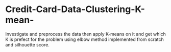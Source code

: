 # Credit-Card-Data-Clustering-K-mean-
Investigate and preprocess the data then apply K-means on it and get which K is prefect for the problem using elbow method implemented from scratch and silhouette score.
